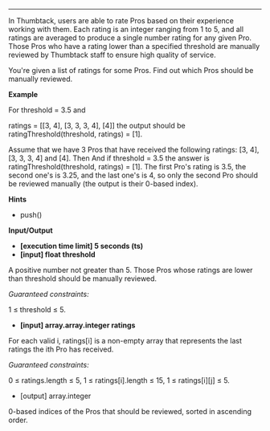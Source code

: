 ---

In Thumbtack, users are able to rate Pros based on their experience working with them. Each rating is an integer ranging from 1 to 5, and all ratings are averaged to produce a single number rating for any given Pro. Those Pros who have a rating lower than a specified threshold are manually reviewed by Thumbtack staff to ensure high quality of service.

You're given a list of ratings for some Pros. Find out which Pros should be manually reviewed.

**Example**

For threshold = 3.5 and

ratings = [[3, 4],
           [3, 3, 3, 4],
           [4]]
the output should be ratingThreshold(threshold, ratings) = [1].

Assume that we have 3 Pros that have received the following ratings: [3, 4], [3, 3, 3, 4] and [4]. Then
And if threshold = 3.5 the answer is ratingThreshold(threshold, ratings) = [1].
The first Pro's rating is 3.5, the second one's is 3.25, and the last one's is 4, so only the second Pro should be reviewed manually (the output is their 0-based index).

**Hints**
-   push()

**Input/Output**

- **[execution time limit] 5 seconds (ts)**
- **[input] float threshold**

A positive number not greater than 5. Those Pros whose ratings are lower than threshold should be manually reviewed.

*Guaranteed constraints:*

1 ≤ threshold ≤ 5.

- **[input] array.array.integer ratings**

For each valid i, ratings[i] is a non-empty array that represents the last ratings the ith Pro has received.

*Guaranteed constraints:*

0 ≤ ratings.length ≤ 5,
1 ≤ ratings[i].length ≤ 15,
1 ≤ ratings[i][j] ≤ 5.

- [output] array.integer

0-based indices of the Pros that should be reviewed, sorted in ascending order.
